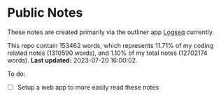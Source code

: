 # Public Notes

These notes are created primarily via the outliner app [Logseq](https://github.com/logseq/logseq) currently.

This repo contain 153462 words, which represents 11.71% of my coding related notes (1310590 words), and 1.10% of my total notes (12702174 words). **Last updated:** 2023-07-20 16:00:02. 

To do:

- [ ] Setup a web app to more easily read these notes
